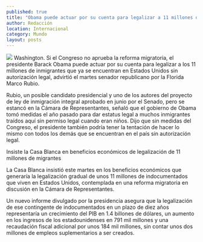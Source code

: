 ```yaml
---
published: true
title: "Obama puede actuar por su cuenta para legalizar a 11 millones de migrantes: senador republicano"
author: Redacción
location: Internacional
category: Mundo
layout: posts
---
```


![](http://i.imgur.com/9wMCBj4m.jpg)
Washington. Si el Congreso no aprueba la reforma migratoria, el presidente Barack Obama puede actuar por su cuenta para legalizar a los 11 millones de inmigrantes que ya se encuentran en Estados Unidos sin autorización legal, advirtió el martes senador republicano por la Florida Marco Rubio.

Rubio, un posible candidato presidencial y uno de los autores del proyecto de ley de inmigración integral aprobado en junio por el Senado, pero se estancó en la Cámara de Representantes, señaló que el gobierno de Obama tomó medidas el año pasado para dar estatus legal a muchos inmigrantes traídos aquí sin permiso legal cuando eran niños. Dijo que sin medidas del Congreso, el presidente también podría tener la tentación de hacer lo mismo con todos los demás que se encuentran en el país sin autorización legal.

Insiste la Casa Blanca en beneficios económicos de legalización de 11 millones de migrantes

La Casa Blanca insistió este martes en los beneficios económicos que generaría la legalización gradual de unos 11 millones de indocumentados que viven en Estados Unidos, contemplada en una reforma migratoria en discusión en la Cámara de Representantes.

Un nuevo informe divulgado por la presidencia asegura que la legalización de ese contingente de indocumentados en un plazo de diez años representaría un crecimiento del PIB en 1.4 billones de dólares, un aumento en los ingresos de los estadounidenses en 791 mil millones y una recaudación fiscal adicional por unos 184 mil millones, sin contar unos dos millones de empleos suplementarios a ser creados.
